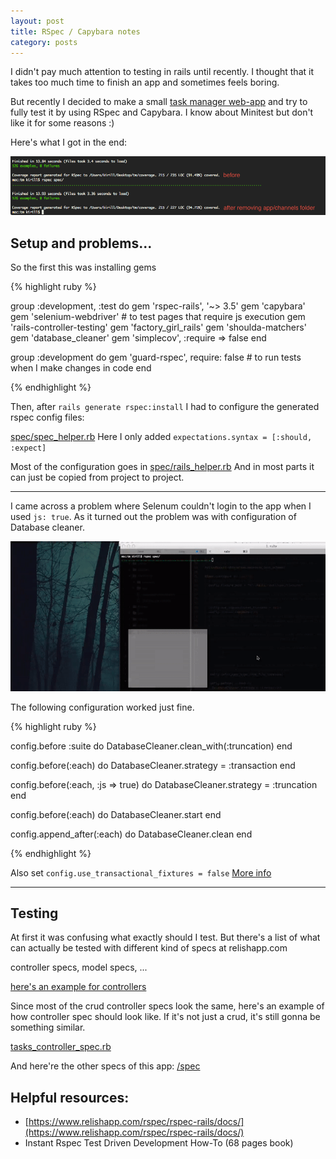 ```yaml
---
layout: post
title: RSpec / Capybara notes
category: posts
---
```


I didn't pay much attention to testing in rails until recently. I thought that it takes too much time to finish an app and sometimes feels boring.

But recently I decided to make a small [task manager web-app](https://github.com/railsr/tm-assignment) and try to fully test it by using RSpec and Capybara.
I know about Minitest but don't like it for some reasons :)

Here's what I got in the end:

![codecoverage](/public/post_files/codecoverage.png)

## Setup and problems...

So the first this was installing gems

{% highlight ruby %}

group :development, :test do
  gem 'rspec-rails', '~> 3.5'
  gem 'capybara'
  gem 'selenium-webdriver' # to test pages that require js execution
  gem 'rails-controller-testing'
  gem 'factory_girl_rails'
  gem 'shoulda-matchers'
  gem 'database_cleaner'
  gem 'simplecov', :require => false
end

group :development do
  gem 'guard-rspec', require: false # to run tests when I make changes in code
end

{% endhighlight %}

Then, after `rails generate rspec:install` I had to configure the generated rspec config files:

[spec/spec_helper.rb](https://github.com/railsr/tm-assignment/blob/master/spec/rails_helper.rb)
Here I only added `expectations.syntax = [:should, :expect]`

Most of the configuration goes in [spec/rails_helper.rb](https://github.com/railsr/tm-assignment/blob/master/spec/rails_helper.rb) And in most parts it can just be copied from project to project.

---

I came across a problem where Selenum couldn't login to the app when I used `js: true`. As it turned out the problem was with configuration of Database cleaner.

![selenium](/public/post_files/selenium.gif)

The following configuration worked just fine.

{% highlight ruby %}

config.before :suite do
  DatabaseCleaner.clean_with(:truncation)
end

config.before(:each) do
  DatabaseCleaner.strategy = :transaction
end

config.before(:each, :js => true) do
  DatabaseCleaner.strategy = :truncation
end

config.before(:each) do
  DatabaseCleaner.start
end

config.append_after(:each) do
  DatabaseCleaner.clean
end

{% endhighlight %}

Also set `config.use_transactional_fixtures = false`
[More info](https://relishapp.com/rspec/rspec-rails/docs/transactions)

---

## Testing

At first it was confusing what exactly should I test.
But there's a list of what can actually be tested with different kind of specs at relishapp.com

controller specs, model specs, ...

[here's an example for controllers](https://relishapp.com/rspec/rspec-rails/v/3-5/docs/controller-specs)

Since most of the crud controller specs look the same, here's an example of how controller spec should look like. If it's not just a crud, it's still gonna be something similar.

[tasks_controller_spec.rb](https://github.com/railsr/tm-assignment/blob/master/spec/controllers/web/admin/dashboard/tasks_controller_spec.rb)

And here're the other specs of this app: [/spec](https://github.com/railsr/tm-assignment/tree/master/spec)

## Helpful resources:

- [https://www.relishapp.com/rspec/rspec-rails/docs/](https://www.relishapp.com/rspec/rspec-rails/docs/)
- Instant Rspec Test Driven Development How-To (68 pages book)
